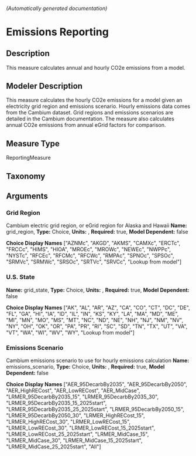 

###### (Automatically generated documentation)

# Emissions Reporting

## Description
This measure calculates annual and hourly CO2e emissions from a model.

## Modeler Description
This measure calculates the hourly CO2e emissions for a model given an electricity grid region and emissions scenario.  Hourly emissions data comes from the Cambium dataset.  Grid regions and emissions scenarios are detailed in the Cambium documentation.  The measure also calculates annual CO2e emissions from annual eGrid factors for comparison.

## Measure Type
ReportingMeasure

## Taxonomy


## Arguments


### Grid Region
Cambium electric grid region, or eGrid region for Alaska and Hawaii
**Name:** grid_region,
**Type:** Choice,
**Units:** ,
**Required:** true,
**Model Dependent:** false

**Choice Display Names** ["AZNMc", "AKGD", "AKMS", "CAMXc", "ERCTc", "FRCCc", "HIMS", "HIOA", "MROEc", "MROWc", "NEWEc", "NWPPc", "NYSTc", "RFCEc", "RFCMc", "RFCWc", "RMPAc", "SPNOc", "SPSOc", "SRMVc", "SRMWc", "SRSOc", "SRTVc", "SRVCc", "Lookup from model"]


### U.S. State

**Name:** grid_state,
**Type:** Choice,
**Units:** ,
**Required:** true,
**Model Dependent:** false

**Choice Display Names** ["AK", "AL", "AR", "AZ", "CA", "CO", "CT", "DC", "DE", "FL", "GA", "HI", "IA", "ID", "IL", "IN", "KS", "KY", "LA", "MA", "MD", "ME", "MI", "MN", "MO", "MS", "MT", "NC", "ND", "NE", "NH", "NJ", "NM", "NV", "NY", "OH", "OK", "OR", "PA", "PR", "RI", "SC", "SD", "TN", "TX", "UT", "VA", "VT", "WA", "WI", "WV", "WY", "Lookup from model"]


### Emissions Scenario
Cambium emissions scenario to use for hourly emissions calculation
**Name:** emissions_scenario,
**Type:** Choice,
**Units:** ,
**Required:** true,
**Model Dependent:** false

**Choice Display Names** ["AER_95DecarbBy2035", "AER_95DecarbBy2050", "AER_HighRECost", "AER_LowRECost", "AER_MidCase", "LRMER_95DecarbBy2035_15", "LRMER_95DecarbBy2035_30", "LRMER_95DecarbBy2035_15_2025start", "LRMER_95DecarbBy2035_25_2025start", "LRMER_95DecarbBy2050_15", "LRMER_95DecarbBy2050_30", "LRMER_HighRECost_15", "LRMER_HighRECost_30", "LRMER_LowRECost_15", "LRMER_LowRECost_30", "LRMER_LowRECost_15_2025start", "LRMER_LowRECost_25_2025start", "LRMER_MidCase_15", "LRMER_MidCase_30", "LRMER_MidCase_15_2025start", "LRMER_MidCase_25_2025start", "All"]





